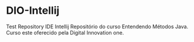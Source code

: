 # DIO-Intellij
Test Repository IDE Intellij
Repositório do curso Entendendo Métodos Java. Curso este oferecido pela Digital Innovation one.
